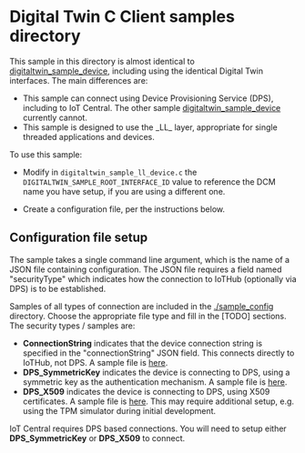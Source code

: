 # Digital Twin C Client samples directory

This sample in this directory is almost identical to [digitaltwin_sample_device](../digitaltwin_sample_device), including using the identical Digital Twin interfaces.  The main differences are:

* This sample can connect using Device Provisioning Service (DPS), including to IoT Central.  The other sample [digitaltwin_sample_device](../digital_sample_device) currently cannot.
* This sample is designed to use the \_LL\_ layer, appropriate for single threaded applications and devices.

To use this sample:
* Modify in `digitaltwin_sample_ll_device.c` the `DIGITALTWIN_SAMPLE_ROOT_INTERFACE_ID` value to reference the DCM name you have setup, if you are using a different one.

* Create a configuration file, per the instructions below.

## Configuration file setup

The sample takes a single command line argument, which is the name of a JSON file containing configuration.  The JSON file requires a field named "securityType" which indicates how the connection to IoTHub (optionally via DPS) is to be established.

Samples of all types of connection are included in the [./sample_config](./sample_config) directory.  Choose the appropriate file type and fill in the [TODO] sections.  The security types / samples are:  

* **ConnectionString** indicates that the device connection string is specified in the "connectionString" JSON field.  This connects directly to IoTHub, not DPS.  A sample file is [here](./sample_config/connectionString.json).
* **DPS_SymmetricKey** indicates the device is connecting to DPS, using a symmetric key as the authentication mechanism.  A sample file is [here](./sample_config/dpsSymmKey.json).
* **DPS_X509** indicates the device is connecting to DPS, using X509 certificates.  A sample file is [here](./sample_config/dpsX509.json).  This may require additional setup, e.g. using the TPM simulator during initial development.

IoT Central requires DPS based connections.  You will need to setup either **DPS_SymmetricKey** or **DPS_X509** to connect.
